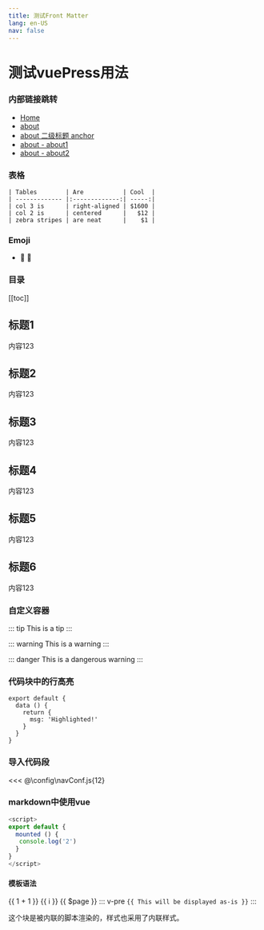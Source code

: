 ```yaml
---
title: 测试Front Matter
lang: en-US
nav: false
---
```

# 测试vuePress用法 <Badge text="beta" type="warn"/> <Badge text="0.10.1+"/>

### 内部链接跳转
* [Home](/) <!-- 跳转到根部的 README.md -->
* [about](/about/) <!-- 跳转到 about 文件夹的 index.html -->
* [about 二级标题 anchor](/about/#二级标题) <!-- 跳转到 about/index.html 的特定 anchor 位置 -->
* [about - about1](/about/about1.html) <!-- 具体文件可以使用 .html 结尾 -->
* [about - about2](/about/about2.md) <!-- 也可以用 .md -->

### 表格
    | Tables        | Are           | Cool  |
    | ------------- |:-------------:| -----:|
    | col 3 is      | right-aligned | $1600 |
    | col 2 is      | centered      |   $12 |
    | zebra stripes | are neat      |    $1 |
### Emoji
  * :tada: :100:
### 目录
[[toc]]
## 标题1
内容123
## 标题2
内容123
## 标题3
内容123
## 标题4
内容123
## 标题5
内容123
## 标题6
内容123

### 自定义容器
::: tip
This is a tip
:::

::: warning
This is a warning
:::

::: danger
This is a dangerous warning
:::

### 代码块中的行高亮
``` js{4,6}
export default {
  data () {
    return {
      msg: 'Highlighted!'
    }
  }
}
```
### 导入代码段
<<< @\config\navConf.js{12} 
### markdown中使用vue
```js
<script>
export default {
  mounted () {
   console.log('2')
  }
}
</script>
```
#### 模板语法
{{ 1 + 1 }}
<span v-for="i in 3">{{ i }} </span>
{{ $page }}
::: v-pre
`{{ This will be displayed as-is }}`
:::
<Temp/>

<style lang="styl">
  .example_1g94-agb
    color: red
</style>

<p class="demo example_1g94-agb">这个块是被内联的脚本渲染的，样式也采用了内联样式。</p>


<script>
export default {
  mounted () {
   document.querySelector('.example_1g94-agb').onclick = function () {
       alert('被点击了')
   }
  }
}
</script>